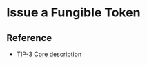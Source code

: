 # Issue a Fungible Token

## Reference

- [TIP-3 Core description](../../standard/TIP-3/core-description.md)
